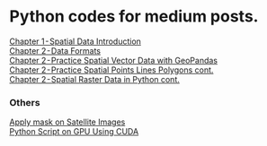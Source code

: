 
# Python codes for medium posts.
[Chapter 1 - Spatial Data Introduction](https://github.com/tnmthai/gis-medium/blob/424c2491819f884f1f8d593627bf513f90357477/Chapter%201%E2%80%8A-%E2%80%8ASpatial%20Data%20Introduction.ipynb)\
[Chapter 2 - Data Formats](https://github.com/tnmthai/gis-medium/blob/ee467ce5476bc999e173f2b6dbe6506590dc335b/Chapter%202%E2%80%8A-%E2%80%8AData%C2%A0Formats.ipynb)\
[Chapter 2 - Practice Spatial Vector Data with GeoPandas](https://github.com/tnmthai/gis-medium/blob/5e2be72d3f3d507c253e0d391b451bf6c429c7ff/Chapter%202%E2%80%8A-%E2%80%8APractice%20Spatial%20Vector%20Data%20with%20GeoPandas.ipynb)\
[Chapter 2 - Practice Spatial Points Lines Polygons cont.](https://github.com/tnmthai/gis-medium/blob/5e2be72d3f3d507c253e0d391b451bf6c429c7ff/Chapter%202%E2%80%8A-%E2%80%8APractice%20Spatial%20Points%20Lines%20Polygons%C2%A0cont.ipynb)\
[Chapter 2 - Spatial Raster Data in Python cont.](https://github.com/tnmthai/gis-medium/blob/5e2be72d3f3d507c253e0d391b451bf6c429c7ff/Chapter%202%E2%80%8A-%E2%80%8ASpatial%20Raster%20Data%20in%20Python%C2%A0cont.ipynb)

### Others
[Apply mask on Satellite Images](https://github.com/tnmthai/gis-medium/blob/dab48bd0c853e3eacc098a13ed87751afc211bec/Others/apply-mask-on-satellite-images.ipynb)\
[Python Script on GPU Using CUDA](https://github.com/tnmthai/gis-medium/blob/13af41c5d29fbea5191248b357551d79ea35e34f/Others/Use_GPU.ipynb)
